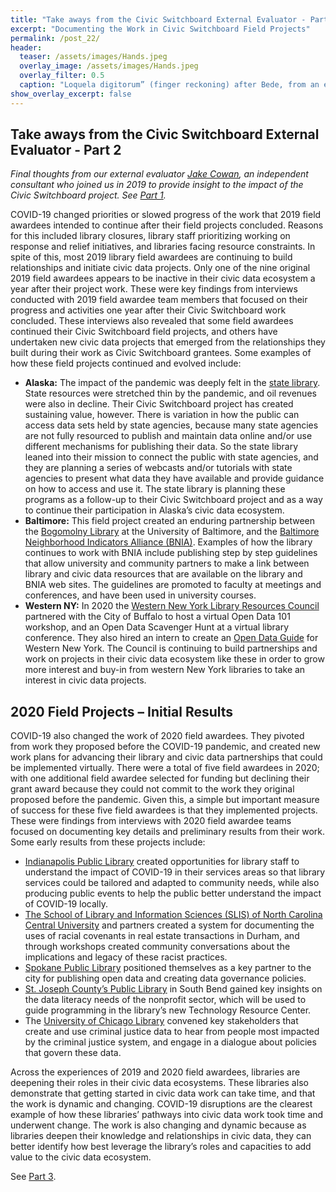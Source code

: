 ```yaml
---
title: "Take aways from the Civic Switchboard External Evaluator - Part 2"
excerpt: "Documenting the Work in Civic Switchboard Field Projects"
permalink: /post_22/
header:
  teaser: /assets/images/Hands.jpeg
  overlay_image: /assets/images/Hands.jpeg
  overlay_filter: 0.5
  caption: "Loquela digitorum” (finger reckoning) after Bede, from an early 9th-century manuscript . Courtesy of BIBLIOTHECA LAURESHAMENSIS – DIGITAL, https://bibliotheca-laureshamensis-digital.de/bav/bav_pal_lat_1449"
show_overlay_excerpt: false
---
```


## Take aways from the Civic Switchboard External Evaluator - Part 2 
*Final thoughts from our external evaluator [Jake Cowan](https://www.linkedin.com/in/jakecowan/), an independent consultant who joined us in 2019 to provide insight to the impact of the Civic Switchboard project. See [Part 1](https://civic-switchboard.github.io/post_21/).*


COVID-19 changed priorities or slowed progress of the work that 2019 field awardees intended to continue after their field projects concluded. Reasons for this included library closures, library staff prioritizing working on response and relief initiatives, and libraries facing resource constraints. 
In spite of this, most 2019 library field awardees are continuing to build relationships and initiate civic data projects. Only one of the nine original 2019 field awardees appears to be inactive in their civic data ecosystem a year after their project work. 
These were key findings from interviews conducted with 2019 field awardee team members that focused on their progress and activities one year after their Civic Switchboard work concluded. These interviews also revealed that some field awardees continued their Civic Switchboard field projects, and others have undertaken new civic data projects that emerged from the relationships they built during their work as Civic Switchboard grantees. Some examples of how these field projects continued and evolved include: 

* **Alaska:** The impact of the pandemic was deeply felt in the [state library](https://library.alaska.gov/). State resources were stretched thin by the pandemic, and oil revenues were also in decline. Their Civic Switchboard project has created sustaining value, however. There is variation in how the public can access data sets held by state agencies, because many state agencies are not fully resourced to publish and maintain data online and/or use different mechanisms for publishing their data. So the state library leaned into their mission to connect the public with state agencies, and they are planning a series of webcasts and/or tutorials with state agencies to present what data they have available and provide guidance on how to access and use it. The state library is planning these programs as a follow-up to their Civic Switchboard project and as a way to continue their participation in Alaska’s civic data ecosystem. 
* **Baltimore:** This field project created an enduring partnership between the [Bogomolny Library](https://library.ubalt.edu/) at the University of Baltimore, and the [Baltimore Neighborhood Indicators Alliance (BNIA)](https://bniajfi.org/). Examples of how the library continues to work with BNIA include publishing step by step guidelines that allow university and community partners to make a link between library and civic data resources that are available on the library and BNIA web sites. The guidelines are promoted to faculty at meetings and conferences, and have been used in university courses. 
* **Western NY:** In 2020 the [Western New York Library Resources Council](https://wnylrc.org/) partnered with the City of Buffalo to host a virtual Open Data 101 workshop, and an Open Data Scavenger Hunt at a virtual library conference. They also hired an intern to create an [Open Data Guide](https://docs.google.com/document/d/1RxzqaoAF4YbroSpEknem9MJOdT99GsLy5VKxq8bDGn0/edit#heading=h.lxhk6euxl6os) for Western New York. The Council is continuing to build partnerships and work on projects in their civic data ecosystem like these in order to grow more interest and buy-in from western New York libraries to take an interest in civic data projects.  

## 2020 Field Projects – Initial Results

COVID-19 also changed the work of 2020 field awardees. They pivoted from work they proposed before the COVID-19 pandemic, and created new work plans for advancing their library and civic data partnerships that could be implemented virtually. There were a total of five field awardees in 2020; with one additional field awardee selected for funding but declining their grant award because they could not commit to the work they original proposed before the pandemic. Given this, a simple but important measure of success for these five field awardees is that they implemented projects. These were findings from interviews with 2020 field awardee teams focused on documenting key details and preliminary results from their work. Some early results from these projects include: 
* [Indianapolis Public Library](https://www.indypl.org/) created opportunities for library staff to understand the impact of COVID-19 in their services areas so that library services could be tailored and adapted to community needs, while also producing public events to help the public better understand the impact of COVID-19 locally. 
* [The School of Library and Information Sciences (SLIS) of North Carolina Central University](https://www.nccu.edu/slis) and partners created a system for documenting the uses of racial covenants in real estate transactions in Durham, and through workshops created community conversations about the implications and legacy of these racist practices.  
* [Spokane Public Library](https://www.spokanelibrary.org/) positioned themselves as a key partner to the city for publishing open data and creating data governance policies.  
* [St. Joseph County’s Public Library](https://sjcpl.org/) in South Bend gained key insights on the data literacy needs of the nonprofit sector, which will be used to guide programming in the library’s new Technology Resource Center.  
* The [University of Chicago Library](https://www.lib.uchicago.edu/research/scholar/) convened key stakeholders that create and use criminal justice data to hear from people most impacted by the criminal justice system, and engage in a dialogue about policies that govern these data. 

Across the experiences of 2019 and 2020 field awardees, libraries are deepening their roles in their civic data ecosystems. These libraries also demonstrate that getting started in civic data work can take time, and that the work is dynamic and changing. COVID-19 disruptions are the clearest example of how these libraries’ pathways into civic data work took time and underwent change. The work is also changing and dynamic because as libraries deepen their knowledge and relationships in civic data, they can better identify how best leverage the library’s roles and capacities to add value to the civic data ecosystem.  

See [Part 3](https://civic-switchboard.github.io/post_23/).
